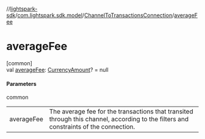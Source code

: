//[lightspark-sdk](../../../index.md)/[com.lightspark.sdk.model](../index.md)/[ChannelToTransactionsConnection](index.md)/[averageFee](average-fee.md)

# averageFee

[common]\
val [averageFee](average-fee.md): [CurrencyAmount](../-currency-amount/index.md)? = null

#### Parameters

common

| | |
|---|---|
| averageFee | The average fee for the transactions that transited through this channel, according to the filters and constraints of the connection. |
